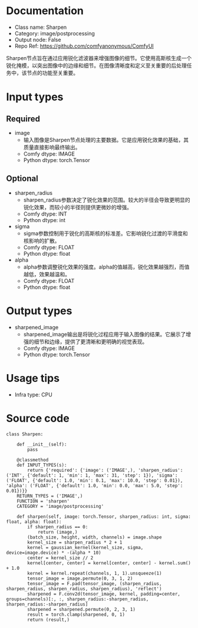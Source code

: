 # Documentation
- Class name: Sharpen
- Category: image/postprocessing
- Output node: False
- Repo Ref: https://github.com/comfyanonymous/ComfyUI

Sharpen节点旨在通过应用锐化滤波器来增强图像的细节。它使用高斯核生成一个锐化掩模，以突出图像中的边缘和细节。在图像清晰度和定义至关重要的后处理任务中，该节点的功能至关重要。

# Input types
## Required
- image
    - 输入图像是Sharpen节点处理的主要数据。它是应用锐化效果的基础，其质量直接影响最终输出。
    - Comfy dtype: IMAGE
    - Python dtype: torch.Tensor
## Optional
- sharpen_radius
    - sharpen_radius参数决定了锐化效果的范围。较大的半径会导致更明显的锐化效果，而较小的半径则提供更微妙的增强。
    - Comfy dtype: INT
    - Python dtype: int
- sigma
    - sigma参数控制用于锐化的高斯核的标准差。它影响锐化过渡的平滑度和核影响的扩散。
    - Comfy dtype: FLOAT
    - Python dtype: float
- alpha
    - alpha参数调整锐化效果的强度。alpha的值越高，锐化效果越强烈，而值越低，效果越温和。
    - Comfy dtype: FLOAT
    - Python dtype: float

# Output types
- sharpened_image
    - sharpened_image输出是将锐化过程应用于输入图像的结果。它展示了增强的细节和边缘，提供了更清晰和更明确的视觉表现。
    - Comfy dtype: IMAGE
    - Python dtype: torch.Tensor

# Usage tips
- Infra type: CPU

# Source code
```
class Sharpen:

    def __init__(self):
        pass

    @classmethod
    def INPUT_TYPES(s):
        return {'required': {'image': ('IMAGE',), 'sharpen_radius': ('INT', {'default': 1, 'min': 1, 'max': 31, 'step': 1}), 'sigma': ('FLOAT', {'default': 1.0, 'min': 0.1, 'max': 10.0, 'step': 0.01}), 'alpha': ('FLOAT', {'default': 1.0, 'min': 0.0, 'max': 5.0, 'step': 0.01})}}
    RETURN_TYPES = ('IMAGE',)
    FUNCTION = 'sharpen'
    CATEGORY = 'image/postprocessing'

    def sharpen(self, image: torch.Tensor, sharpen_radius: int, sigma: float, alpha: float):
        if sharpen_radius == 0:
            return (image,)
        (batch_size, height, width, channels) = image.shape
        kernel_size = sharpen_radius * 2 + 1
        kernel = gaussian_kernel(kernel_size, sigma, device=image.device) * -(alpha * 10)
        center = kernel_size // 2
        kernel[center, center] = kernel[center, center] - kernel.sum() + 1.0
        kernel = kernel.repeat(channels, 1, 1).unsqueeze(1)
        tensor_image = image.permute(0, 3, 1, 2)
        tensor_image = F.pad(tensor_image, (sharpen_radius, sharpen_radius, sharpen_radius, sharpen_radius), 'reflect')
        sharpened = F.conv2d(tensor_image, kernel, padding=center, groups=channels)[:, :, sharpen_radius:-sharpen_radius, sharpen_radius:-sharpen_radius]
        sharpened = sharpened.permute(0, 2, 3, 1)
        result = torch.clamp(sharpened, 0, 1)
        return (result,)
```
